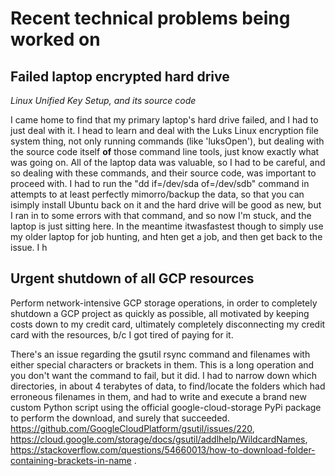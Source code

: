 # Recent technical problems being worked on

## Failed laptop encrypted hard drive

_Linux Unified Key Setup, and its source code_

I came home to find that my primary laptop's hard drive failed, and I had to just deal with it.  I head to learn and deal with the Luks Linux encryption file system thing, not only running commands (like 'luksOpen'), but dealing with the source code itself **of** those command line tools, just know exactly what was going on.  All of the laptop data was valuable, so I had to be careful, and so dealing with these commands, and  their source code, was important to proceed with.  I had to run the "dd if=/dev/sda of=/dev/sdb" command in attempts to at least perfectly mimorro/backup the data, so that you can isimply install Ubuntu back on it and the hard drive will be good as new, but I ran in to some errors with that command, and so now I'm stuck, and the laptop is just sitting here.  In the meantime itwasfastest though to simply use my older laptop for job hunting, and hten get a job, and then get back to the issue.  I h

## Urgent shutdown of all GCP resources

Perform network-intensive GCP storage operations, in order to completely shutdown a GCP project as quickly as possible, all motivated by keeping costs down to my credit card, ultimately completely disconnecting my credit card with the resources, b/c I got tired of paying for it.

There's an issue regarding the gsutil rsync command and filenames with either special characters or brackets in them.  This is a long operation and you don't want the command to fail, but it did.  I had to narrow down which directories, in about 4 terabytes of data, to find/locate the folders which had erroneous filenames in them, and had to write and execute a brand new custom Python script using the official google-cloud-storage PyPi package to perform the download, and surely that succeeded.  https://github.com/GoogleCloudPlatform/gsutil/issues/220, https://cloud.google.com/storage/docs/gsutil/addlhelp/WildcardNames, https://stackoverflow.com/questions/54660013/how-to-download-folder-containing-brackets-in-name .

